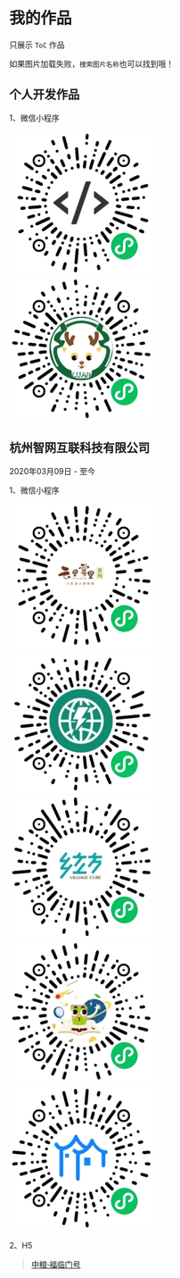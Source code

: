 # 我的作品
只展示 `ToC` 作品

如果图片加载失败，`搜索图片名称`也可以找到哦！

## 个人开发作品

1、微信小程序

![Moto UI示例](image/a.jpg)
![鹿安校园](image/b.jpg)

## 杭州智网互联科技有限公司
2020年03月09日 - 至今

1、微信小程序

![云里雾里民宿](image/c.jpg)
![智网工程](image/d.jpg)
![大下姜乡立方](image/e.jpg)
![好奇魔方](image/f.jpg)
![智慧大下姜](image/g.jpg)

2、H5

> [中粮·福临门号](https://hos.smartbit.top/h5/DAMI/)
